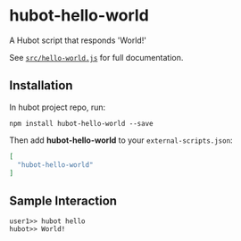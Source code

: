 # hubot-hello-world

A Hubot script that responds 'World!'

See [`src/hello-world.js`](src/hello-world.js) for full documentation.

## Installation

In hubot project repo, run:

`npm install hubot-hello-world --save`

Then add **hubot-hello-world** to your `external-scripts.json`:

```json
[
  "hubot-hello-world"
]
```

## Sample Interaction

```
user1>> hubot hello
hubot>> World!
```
